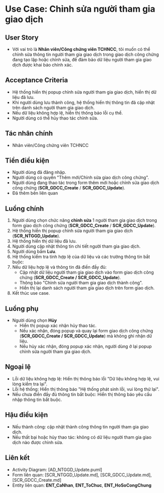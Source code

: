 # Use Case: Chỉnh sửa người tham gia giao dịch

## User Story
- Với vai trò là **Nhân viên/Công chứng viên TCHNCC**, tôi muốn có thể chỉnh sửa thông tin người tham gia giao dịch trong giao dịch công chứng đang tạo lập hoặc chỉnh sửa, để đảm bảo dữ liệu người tham gia giao dịch được khai báo chính xác.

## Acceptance Criteria
- Hệ thống hiển thị popup chỉnh sửa người tham gia giao dịch, hiển thị dữ liệu đã lưu.  
- Khi người dùng lưu thành công, hệ thống hiển thị thông tin đã cập nhật trên danh sách người tham gia giao dịch.  
- Nếu dữ liệu không hợp lệ, hiển thị thông báo lỗi cụ thể.  
- Người dùng có thể hủy thao tác chỉnh sửa.

## Tác nhân chính
- Nhân viên/Công chứng viên TCHNCC

## Tiền điều kiện
- Người dùng đã đăng nhập.  
- Người dùng có quyền "Thêm mới/Chỉnh sửa giao dịch công chứng".  
- Người dùng đang thao tác trong form thêm mới hoặc chỉnh sửa giao dịch công chứng (**SCR_GDCC_Create** / **SCR_GDCC_Update**).
- Đã thêm bên liên quan  

## Luồng chính
1. Người dùng chọn chức năng **chỉnh sửa** 1 người tham gia giao dịch trong form giao dịch công chứng (**SCR_GDCC_Create** / **SCR_GDCC_Update**).  
2. Hệ thống hiển thị popup chỉnh sửa người tham gia giao dịch (**SCR_NTGGD_Update**).  
3. Hệ thống hiển thị dữ liệu đã lưu.  
4. Người dùng cập nhật thông tin chi tiết người tham gia giao dịch.  
5. Người dùng bấm **Lưu**.  
6. Hệ thống kiểm tra tính hợp lệ của dữ liệu và các trường thông tin bắt buộc:
7. Nếu dữ liệu hợp lệ và thông tin đã điền đầy đủ:  
     - Cập nhật dữ liệu người tham gia giao dịch vào form giao dịch công chứng (**SCR_GDCC_Create / SCR_GDCC_Update**).  
     - Thông báo "Chỉnh sửa người tham gia giao dịch thành công".  
     - Hiển thị lại danh sách người tham gia giao dịch trên form giao dịch.  
8. Kết thúc use case.  

## Luồng phụ 
- Người dùng chọn **Hủy**  
  - Hiển thị popup xác nhận hủy thao tác.  
  - Nếu xác nhận, đóng popup và quay lại form giao dịch công chứng (**SCR_GDCC_Create / SCR_GDCC_Update**) mà không ghi nhận dữ liệu.  
  - Nếu hủy xác nhận, đóng popup xác nhận, người dùng ở lại popup chỉnh sửa người tham gia giao dịch.   

## Ngoại lệ
- Lỗi dữ liệu không hợp lệ: Hiển thị thông báo lỗi "Dữ liệu không hợp lệ, vui lòng kiểm tra lại".  
- Lỗi hệ thống: Hiển thị thông báo "Hệ thống phát sinh lỗi, vui lòng thử lại".  
- Nếu chưa điền đầy đủ thông tin bắt buộc: Hiển thị thông báo yêu cầu nhập thông tin bắt buộc.

## Hậu điều kiện
- Nếu thành công: cập nhật thành công thông tin người tham gia giao dịch.  
- Nếu thất bại hoặc hủy thao tác: không có dữ liệu người tham gia giao dịch nào được chỉnh sửa.  

## Liên kết
- Activity Diagram: [AD_NTGGD_Update.puml]  
- Form liên quan: [SCR_NTGGD_Update.md], [SCR_GDCC_Update.md], [SCR_GDCC_Create.md]
- Entity liên quan:  **ENT_CaNhan**, **ENT_ToChuc**, **ENT_HoSoCongChung**